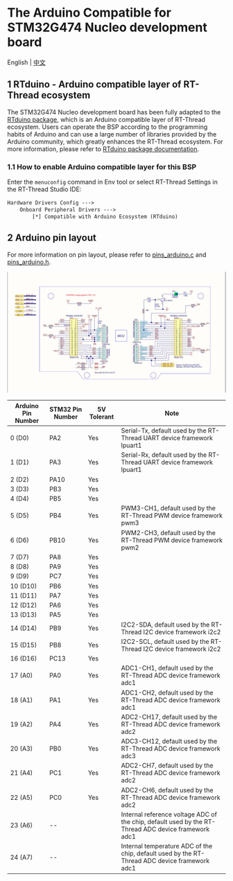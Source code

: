 # The Arduino Compatible for STM32G474 Nucleo development board

English | [中文](https://github.com/kurisaW/rt-thread/blob/g474_rtdu/bsp/stm32/stm32g474-st-nucleo/applications/arduino_pinout/README_zh.md)

## 1 RTduino - Arduino compatible layer of RT-Thread ecosystem

The STM32G474 Nucleo development board has been fully adapted to the [RTduino package](https://github.com/RTduino/RTduino), which is an Arduino compatible layer of RT-Thread ecosystem. Users can operate the BSP according to the programming habits of Arduino and can use a large number of libraries provided by the Arduino community, which greatly enhances the RT-Thread ecosystem. For more information, please refer to [RTduino package documentation](https://github.com/RTduino/RTduino).

### 1.1 How to enable Arduino compatible layer for this BSP

Enter the `menuconfig` command in Env tool or select RT-Thread Settings in the RT-Thread Studio IDE:

```Kconfig
Hardware Drivers Config --->
    Onboard Peripheral Drivers --->
        [*] Compatible with Arduino Ecosystem (RTduino)
```

## 2 Arduino pin layout

For more information on pin layout, please refer to [pins_arduino.c](pins_arduino.c) and [pins_arduino.h](pins_arduino.h).

![stm32g474-nucleo-pinout.jpg](./stm32g474-nucleo-pinout.jpg)

| Arduino Pin Number | STM32 Pin Number | 5V Tolerant | Note |
| ------------------ | ---------------- | ----------- | --------------------------------------------------- |
| 0 (D0) | PA2 | Yes | Serial-Tx, default used by the RT-Thread UART device framework lpuart1 |
| 1 (D1) | PA3 | Yes | Serial-Rx, default used by the RT-Thread UART device framework lpuart1 |
| 2 (D2) | PA10 | Yes | |
| 3 (D3) | PB3 | Yes | |
| 4 (D4) | PB5 | Yes | |
| 5 (D5) | PB4 | Yes | PWM3-CH1, default used by the RT-Thread PWM device framework pwm3 |
| 6 (D6) | PB10 | Yes | PWM2-CH3, default used by the RT-Thread PWM device framework pwm2 |
| 7 (D7) | PA8 | Yes | |
| 8 (D8) | PA9 | Yes | |
| 9 (D9) | PC7 | Yes | |
| 10 (D10) | PB6 | Yes | |
| 11 (D11) | PA7 | Yes | |
| 12 (D12) | PA6 | Yes | |
| 13 (D13) | PA5 | Yes | |
| 14 (D14) | PB9 | Yes | I2C2-SDA, default used by the RT-Thread I2C device framework i2c2 |
| 15 (D15) | PB8 | Yes | I2C2-SCL, default used by the RT-Thread I2C device framework i2c2 |
| 16 (D16) | PC13 | Yes | |
| 17 (A0) | PA0 | Yes | ADC1-CH1, default used by the RT-Thread ADC device framework adc1 |
| 18 (A1) | PA1 | Yes | ADC1-CH2, default used by the RT-Thread ADC device framework adc1 |
| 19 (A2) | PA4 | Yes | ADC2-CH17, default used by the RT-Thread ADC device framework adc2 |
| 20 (A3) | PB0 | Yes | ADC3-CH12, default used by the RT-Thread ADC device framework adc3 |
| 21 (A4) | PC1 | Yes | ADC2-CH7, default used by the RT-Thread ADC device framework adc2 |
| 22 (A5) | PC0 | Yes | ADC2-CH6, default used by the RT-Thread ADC device framework adc2 |
| 23 (A6) | -- |  | Internal reference voltage ADC of the chip, default used by the RT-Thread ADC device framework adc1 |
| 24 (A7) | -- |  | Internal temperature ADC of the chip, default used by the RT-Thread ADC device framework adc1 |
